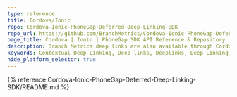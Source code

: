 ```yaml
---
type: reference
title: Cordova/Ionic
repo: Cordova-Ionic-PhoneGap-Deferred-Deep-Linking-SDK
repo_url: https://github.com/BranchMetrics/Cordova-Ionic-PhoneGap-Deferred-Deep-Linking-SDK
page_title: Cordova | Ionic | PhoneGap SDK API Reference & Repository
description: Branch Metrics deep links are also available through Cordova, Ionic and PhoneGap. This reference guides you through the installation and configuration of the Cordova, Ionic and PhoneGap SDK.
keywords: Contextual Deep Linking, Deep links, Deeplinks, Deep Linking, Deeplinking, Deferred Deep Linking, Deferred Deeplinking, Google App Indexing, Google App Invites, Apple Universal Links, Apple Spotlight Search, Facebook App Links, AppLinks, Deepviews, Deep views, references, API Reference, Cordova, Ionic, PhoneGap, SDK, repository
hide_platform_selector: true
---
```


{% reference Cordova-Ionic-PhoneGap-Deferred-Deep-Linking-SDK/README.md %}
